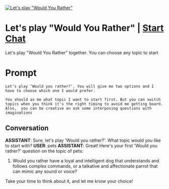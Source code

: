 
[![Let's play "Would You Rather"](https://flow-prompt-covers.s3.us-west-1.amazonaws.com/icon/illustrative/illus_4.png)](https://gptcall.net/chat.html?data=%7B%22contact%22%3A%7B%22id%22%3A%22wegvfvNBqQV_oTOPWVwqL%22%2C%22flow%22%3Atrue%7D%7D)
# Let's play "Would You Rather" | [Start Chat](https://gptcall.net/chat.html?data=%7B%22contact%22%3A%7B%22id%22%3A%22wegvfvNBqQV_oTOPWVwqL%22%2C%22flow%22%3Atrue%7D%7D)
Let's play "Would You Rather" together. You can choose any topic to start

# Prompt

```
Let’s play ‘Would you rather?’. You will give me two options and I have to choose which one I would prefer.

You should as me what topic I want to start first. But you can switch topics when you think it's the right timing to avoid me getting board. Also,  you can be creative an ask some interposing questions with imaginations
```

## Conversation

**ASSISTANT**: Sure, let's play 'Would you rather?'. What topic would you like to start with?
**USER**: pets
**ASSISTANT**: Great! Here's your first 'Would you rather?' question on the topic of pets:



1. Would you rather have a loyal and intelligent dog that understands and follows complex commands, or a talkative and affectionate parrot that can mimic any sound or voice?



Take your time to think about it, and let me know your choice!


